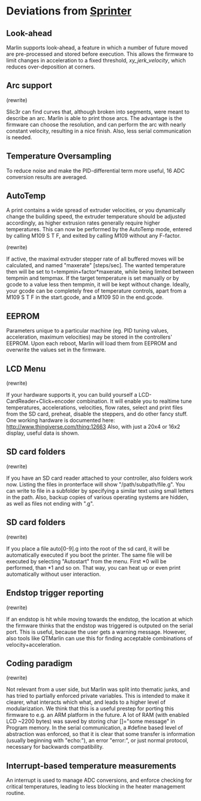 # Deviations from [Sprinter](https://github.com/kliment/Sprinter)

## Look-ahead

Marlin supports look-ahead, a feature in which a number of future moved are pre-processed
and stored before execution. This allows the firmware to limit changes in acceleration
to a fixed threshold, *xy_jerk_velocity*, which reduces over-deposition at corners.

## Arc support

(rewrite)

Slic3r can find curves that, although broken into segments, were meant to describe an arc.
Marlin is able to print those arcs. The advantage is the firmware can choose the resolution,
and can perform the arc with nearly constant velocity, resulting in a nice finish. 
Also, less serial communication is needed.

## Temperature Oversampling

To reduce noise and make the PID-differential term more useful, 16 ADC conversion results are averaged.

## AutoTemp

A print contains a wide spread of extruder velocities, or you dynamically change the building speed,
the extruder temperature should be adjusted accordingly, as higher extrusion rates generally require
higher temperatures. This can now be performed by the AutoTemp mode, entered by calling 
M109 S<mintemp> T<maxtemp> F<factor>, and exited by calling M109 without any F-factor.

(rewrite)

If active, the maximal extruder stepper rate of all buffered moves will be calculated, and named "maxerate" [steps/sec].
The wanted temperature then will be set to t=tempmin+factor*maxerate, while being limited between tempmin and tempmax.
If the target temperature is set manually or by gcode to a value less then tempmin, it will be kept without change.
Ideally, your gcode can be completely free of temperature controls, apart from a M109 S T F in the start.gcode, and a M109 S0 in the end.gcode.

## EEPROM

Parameters unique to a particular machine (eg. PID tuning values, acceleration, maximum velocities) may 
be stored in the controllers' EEPROM. Upon each reboot, Marlin will load them from EEPROM and overwrite the
values set in the firmware.

## LCD Menu

(rewrite)

If your hardware supports it, you can build yourself a LCD-CardReader+Click+encoder combination. It will enable you to realtime tune temperatures,
accelerations, velocities, flow rates, select and print files from the SD card, preheat, disable the steppers, and do other fancy stuff.
One working hardware is documented here: http://www.thingiverse.com/thing:12663 
Also, with just a 20x4 or 16x2 display, useful data is shown.

## SD card folders

(rewrite)

If you have an SD card reader attached to your controller, also folders work now. Listing the files in pronterface will show "/path/subpath/file.g".
You can write to file in a subfolder by specifying a similar text using small letters in the path.
Also, backup copies of various operating systems are hidden, as well as files not ending with ".g".

## SD card folders

(rewrite)

If you place a file auto[0-9].g into the root of the sd card, it will be automatically executed if you boot the printer. The same file will be executed by selecting "Autostart" from the menu.
First *0 will be performed, than *1 and so on. That way, you can heat up or even print automatically without user interaction.

## Endstop trigger reporting

(rewrite)

If an endstop is hit while moving towards the endstop, the location at which the firmware thinks that the endstop was triggered is outputed on the serial port.
This is useful, because the user gets a warning message.
However, also tools like QTMarlin can use this for finding acceptable combinations of velocity+acceleration.

## Coding paradigm

(rewrite)

Not relevant from a user side, but Marlin was split into thematic junks, and has tried to partially enforced private variables.
This is intended to make it clearer, what interacts which what, and leads to a higher level of modularization.
We think that this is a useful prestep for porting this firmware to e.g. an ARM platform in the future.
A lot of RAM (with enabled LCD ~2200 bytes) was saved by storing char []="some message" in Program memory.
In the serial communication, a #define based level of abstraction was enforced, so that it is clear that
some transfer is information (usually beginning with "echo:"), an error "error:", or just normal protocol,
necessary for backwards compatibility.

## Interrupt-based temperature measurements

An interrupt is used to manage ADC conversions, and enforce checking for critical temperatures, leading to less 
blocking in the heater management routine.
